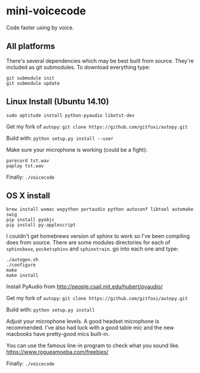 mini-voicecode
==============

Code faster using by voice.


All platforms
-------------

There's several dependencies which may be best built from source. They're included as git submodules. To download everything type:

```
git submodule init
git submodule update
```

Linux Install (Ubuntu 14.10)
----------------------------

```
sudo aptitude install python-pyaudio libxtst-dev
```

Get my fork of `autopy`: `git clone https://github.com/gitfoxi/autopy.git`

Build with: `python setup.py install --user`

Make sure your microphone is working (could be a fight):

```
parecord tst.wav
paplay tst.wav
```

Finally: `./voicecode`

OS X install
------------

```
brew install wxmac wxpython portaudio python autoconf libtool automake swig
pip install pyobjc
pip install py-applescript
```

I couldn't get homebrews version of sphinx to work so I've been compiling does from source. There are some modules directories for each of `sphinxbase`, `pocketsphinx` and `sphinxtrain`. go into each one and type:

```
./autogen.sh
./configure
make
make install
```

Install PyAudio from http://people.csail.mit.edu/hubert/pyaudio/

Get my fork of `autopy`: `git clone https://github.com/gitfoxi/autopy.git`

Build with: `python setup.py install`

Adjust your microphone levels. A good headset microphone is
recommended. I've also had luck with a good table mic and the new macbooks have pretty-good mics built-in.

You can use the famous line-in program to check what you sound like. https://www.rogueamoeba.com/freebies/

Finally: `./voicecode`

